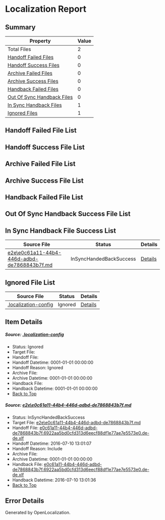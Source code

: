 # <a name='report-top'></a> Localization Report

## Summary
 Property | Value 
 -------- | ----- 
 Total Files | 2
[ Handoff Failed Files ](#handoff-failed-list)| 0
[ Handoff Success Files ](#handoff-success-list)| 0
[ Archive Failed Files ](#archive-failed-list)| 0
[ Archive Success Files ](#archive-success-list)| 0
[ Handback Failed Files ](#handback-failed-list)| 0
[ Out Of Sync Handback Files ](#outofsync-handback-success-list)| 0
[ In Sync Handback Files ](#insync-handback-success-list)| 1
[ Ignored Files ](#ignored-list)| 1

## <a name='handoff-failed-list'></a> Handoff Failed File List

## <a name='handoff-success-list'></a> Handoff Success File List

## <a name='archive-failed-list'></a> Archive Failed File List

## <a name='archive-success-list'></a> Archive Success File List

## <a name='handback-failed-list'></a> Handback Failed File List

## <a name='outofsync-handback-success-list'></a> Out Of Sync Handback Success File List

## <a name='insync-handback-success-list'></a> In Sync Handback File Success List
 Source File | Status | Details 
 ----------- | ------ | ------- 
 [e2e\e0c61a11-44b4-446d-adbd-de7868843b7f.md](https://github.com/OpenLocalizationTestOrg/oltest/blob/800c4161d6931e376e029f55c5550c1e491bac7b/e2e/e0c61a11-44b4-446d-adbd-de7868843b7f.md) | InSyncHandedBackSuccess | [Details](#6277a97d43b743f0a56c4ba56d4a9115579e47151)

## <a name='ignored-list'></a> Ignored File List
 Source File | Status | Details 
 ----------- | ------ | ------- 
 [.localization-config](https://github.com/OpenLocalizationTestOrg/oltest/blob/800c4161d6931e376e029f55c5550c1e491bac7b/.localization-config) | Ignored | [Details](#3d4f252ac210baf56311d7e97dcc2db10974dbd20)

## Item Details
##### <a name='3d4f252ac210baf56311d7e97dcc2db10974dbd20'></a> Source: [.localization-config](https://github.com/OpenLocalizationTestOrg/oltest/blob/800c4161d6931e376e029f55c5550c1e491bac7b/.localization-config)
* Status: Ignored
* Target File: 
* Handoff File: 
* Handoff Datetime: 0001-01-01 00:00:00
* Handoff Reason: Ignored
* Archive File: 
* Archive Datetime: 0001-01-01 00:00:00
* Handback File: 
* Handback Datetime: 0001-01-01 00:00:00
* [Back to Top](#report-top)

##### <a name='6277a97d43b743f0a56c4ba56d4a9115579e47151'></a> Source: [e2e\e0c61a11-44b4-446d-adbd-de7868843b7f.md](https://github.com/OpenLocalizationTestOrg/oltest/blob/800c4161d6931e376e029f55c5550c1e491bac7b/e2e/e0c61a11-44b4-446d-adbd-de7868843b7f.md)
* Status: InSyncHandedBackSuccess
* Target File: [e2e\e0c61a11-44b4-446d-adbd-de7868843b7f.md](https://github.com/OpenLocalizationTestOrg/oltest-dede-fly/blob/491e21925441c8c2398cd3bb00220da27aa38ea2/e2e/e0c61a11-44b4-446d-adbd-de7868843b7f.md)
* Handoff File: [e0c61a11-44b4-446d-adbd-de7868843b7f.6922aa5bd0cfd313d6eecf88df1e77ae7e5573e0.de-de.xlf](https://github.com/OpenLocalizationTestOrg/olhandoff-e2e/blob/d2fb5a5df30073ee6a56288f9703248af5f264da/ol-handoff/OpenLocalizationTestOrg/oltest-dede-fly/ci/ht/e0c61a11-44b4-446d-adbd-de7868843b7f.6922aa5bd0cfd313d6eecf88df1e77ae7e5573e0.de-de.xlf)
* Handoff Datetime: 2016-07-10 13:01:07
* Handoff Reason: Include
* Archive File: 
* Archive Datetime: 0001-01-01 00:00:00
* Handback File: [e0c61a11-44b4-446d-adbd-de7868843b7f.6922aa5bd0cfd313d6eecf88df1e77ae7e5573e0.de-de.xlf](https://github.com/OpenLocalizationTestOrg/olhandback-e2e/blob/284351f0f9dc0e8d8d357a5cd1f76182ce9bffc2/ol-handback/OpenLocalizationTestOrg/oltest-dede-fly/ci/ht/e0c61a11-44b4-446d-adbd-de7868843b7f.6922aa5bd0cfd313d6eecf88df1e77ae7e5573e0.de-de.xlf)
* Handback Datetime: 2016-07-10 13:01:36
* [Back to Top](#report-top)


## Error Details

Generated by OpenLocalization.
